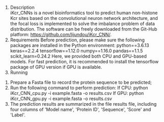 1. Description  
iKcr_CNNs is a novel bioinformatics tool to predict human non-histone Kcr sites based on the convolutional neuron network architecture, and the focal loss is implemented to solve the imbalance problem of data distribution. The software can be freely downloaded from the Git-Hub platform:  https://github.com/lijundou/iKcr_CNN/. 
2. Requirements 
Before prediction, please make sure the following packages are installed in the Python environment: 
python==3.6.13
keras==2.2.4
tensorflow==1.12.0
numpy==1.16.0
pandas==1.1.5
scikit_learn=0.24.2
Here, we provided both CPU and GPU-based models. For fast prediction, it is recommended to install the tensorflow package of GPU version if GPU is available.
3. Running
1) Prepare a Fasta file to record the protein sequence to be predicted;
2) Run the following command to perform prediction:
    If CPU: python iKcr_CNN_cpu.py -i  example.fasta -o results.csv
    If GPU: python iKcr_CNN_gpu.py -i  example.fasta -o results.csv
3) The prediction results are summarized in the file results file, including four columns of 'Model name', 'Protein ID', 'Sequence', 'Score' and 'Label'. 
